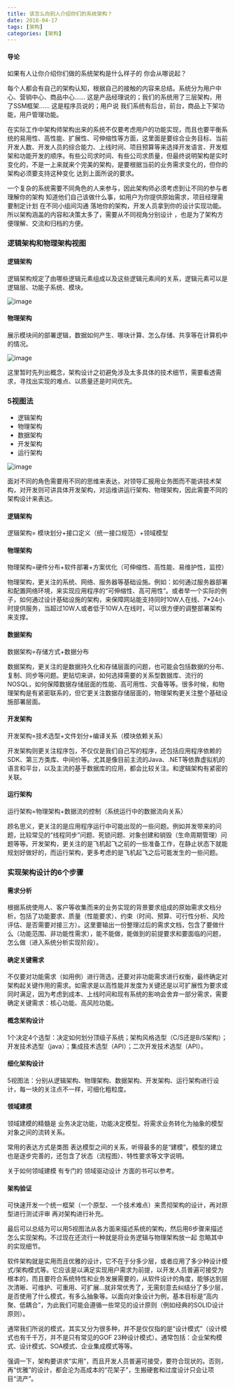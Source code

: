 ```yaml
---
title: 该怎么向别人介绍你们的系统架构？
date: 2018-04-17
tags: [架构]
categories: [架构]
---
```


#### 导论

如果有人让你介绍你们做的系统架构是什么样子的 你会从哪说起？

每个人都会有自己的架构认知，根据自己的接触的内容来总结。系统分为用户中心、营销中心、商品中心…… 这是产品经理说的；我们的系统用了三层架构，用了SSM框架…… 这是程序员说的；用户说 我们系统有后台，前台，商品上下架功能，用户管理功能。

在实际工作中架构师架构出来的系统不仅要考虑用户的功能实现，而且也要平衡系统的易用性、高性能、扩展性、可伸缩性等方面，这里面是要综合业务目标、当前开发人数、开发人员的综合能力、上线时间、项目预算等来选择开发语言、开发框架和功能开发的顺序。有些公司求时间、有些公司求质量，但最终说明架构是实时变化的，不是一上来就来个完美的架构，是要根据当前的业务需求变化的，但你的架构必须要支持这种变化 达到上面所说的要求。

一个复杂的系统需要不同角色的人来参与，因此架构师必须考虑到让不同的参与者理解你的架构 知道他们自己该做什么事，如用户为你提供原始需求，项目经理需要制定计划 在不同小组间沟通 落地你的架构，开发人员拿到你的设计实现功能。所以架构涵盖的内容和决策太多了，需要从不同视角分别设计 ，也是为了架构方便理解、交流和归档的方便。

### 逻辑架构和物理架构视图

#### 逻辑架构

逻辑架构规定了由哪些逻辑元素组成以及这些逻辑元素间的关系，逻辑元素可以是逻辑层、功能子系统、模块。

![image](http://otqvaruzt.bkt.clouddn.com/%E5%BE%AE%E4%BF%A1%E5%9B%BE%E7%89%87_20180417150210.jpg)

#### 物理架构

展示模块间的部署逻辑，数据如何产生、哪块计算、怎么存储、共享等在计算机中的情况。

![image](http://otqvaruzt.bkt.clouddn.com/%E5%BE%AE%E4%BF%A1%E5%9B%BE%E7%89%87_20180417150345.jpg)

这里暂时先列出概念，架构设计之初避免涉及太多具体的技术细节，需要看透需求，寻找出实现的难点、以质量还是时间优先。

### 5视图法
- 逻辑架构
- 物理架构
- 数据架构
- 开发架构
- 运行架构

![image](http://otqvaruzt.bkt.clouddn.com/%E5%BE%AE%E4%BF%A1%E5%9B%BE%E7%89%87_20180417150554.jpg)

面对不同的角色需要用不同的思维来表达，对领导汇报用业务图而不能讲技术架构，对开发则可讲具体开发架构，对运维讲运行架构、物理架构，因此需要不同的架构设计来表达。

#### 逻辑架构
逻辑架构= 模块划分+接口定义（统一接口规范）+领域模型

#### 物理架构
物理架构=硬件分布+软件部署+方案优化（可伸缩性、高性能、易维护性，监控）

物理架构，更关注的系统、网络、服务器等基础设施。例如：如何通过服务器部署和配置网络环境，来实现应用程序的“可伸缩性、高可用性”。或者举一个实际的例子，如何通过设计基础设施的架构，来保障网站能支持同时10W人在线、7*24小时提供服务，当超过10W人或者低于10W人在线时，可以很方便的调整部署架构来支撑。

#### 数据架构
数据架构=存储方式+数据分布

数据架构，更关注的是数据持久化和存储层面的问题，也可能会包括数据的分布、复制、同步等问题。更贴切来讲，如何选择需要的关系型数据库、流行的NOSQL，如何保障数据存储层面的性能、高可用性、灾备等等。很多时候，和物理架构是有紧密联系的，但它更关注数据存储层面的，物理架构更关注整个基础设施部署层面。

#### 开发架构
开发架构=技术选型+文件划分+编译关系（模块依赖关系）

开发架构则更关注程序包，不仅仅是我们自己写的程序，还包括应用程序依赖的SDK、第三方类库、中间价等。尤其是像目前主流的Java、.NET等依靠虚拟机的语言和平台，以及主流的基于数据库的应用，都会比较关注。和逻辑架构有紧密的关联。

#### 运行架构
运行架构=物理架构+数据流的控制（系统运行中的数据流向关系）

顾名思义，更关注的是应用程序运行中可能出现的一些问题。例如并发带来的问题，比较常见的“线程同步”问题、死锁问题、对象创建和销毁（生命周期管理）问题等等。开发架构，更关注的是飞机起飞之前的一些准备工作，在静止状态下就能规划好做好的，而运行架构，更多考虑的是飞机起飞之后可能发生的一些问题。

### 实现架构设计的6个步骤
#### 需求分析
根据系统使用人、客户等收集而来的业务实现的背景要求组成的原始需求文档分析，包括了功能要求、质量（性能要求）、约束（时间、预算、可行性分析、风险评估、是否需要对接三方）。这里要输出一份整理过后的需求文档，包含了要做什么（功能范围、非功能性需求），能不能做，能做到的前提要求和要面临的问题，怎么做（进入系统分析实现阶段）。

#### 确定关键需求
不仅要对功能需求（如用例）进行筛选，还要对非功能需求进行权衡，最终确定对架构起关键作用的需求。如需求是以高性能并发度为关键还是以可扩展性为要求或同时满足，因为考虑到成本、上线时间和现有系统的影响会舍弃一部分需求，需要确定关键需求：核心功能、高风险功能。

#### 概念架构设计
1个决定4个选型：决定如何划分顶级子系统；架构风格选型（C/S还是B/S架构）；开发技术选型（java）；集成技术选型（API）；二次开发技术选型（API）。

#### 细化架构设计
5视图法：分别从逻辑架构、物理架构、数据架构、开发架构、运行架构进行设计，每一块的关注点不一样，可细化粗粒度。

#### 领域建模
领域建模的精髓是 业务决定功能，功能决定模型。将需求业务转化为抽象的模型对象之间的流转关系。

常用的表达方式是类图 表达模型之间的关系，听得最多的是“建模”。模型的建立也是逐步完善的，还包含了状态（流程图）、特性要求等文字说明。

关于如何领域建模 有专门的 领域驱动设计 方面的书可以参考。

#### 架构验证
可快速开发一个统一框架（一个原型、一个技术难点）来贯彻架构的设计，再对原型进行测试评审 再对架构进行补充。 

最后可以总结为可以用5视图法从各方面来描述系统的架构，然后用6步骤来描述怎么实现架构。不过现在还流行一种就是将业务逻辑与物理架构放一起 忽略其中的实现细节。 

软件架构就是实用而且优雅的设计，它不在于分多少层，或者应用了多少种设计模式/架构模式等。它应该是以满足实现用户需求为前提，以开发人员普遍可接受为根本的，而且要符合系统特性和业务发展需要的，从软件设计的角度，能够达到层次清晰、可维护、可重用、可扩展…就非常优秀了，无需刻意去纠结分了多少层，是否使用了什么模式，有多么抽象等。以面向对象设计为例，基本目标是“高内聚、低耦合”，为此我们可能会遵循一些常见的设计原则（例如经典的SOLID设计原则）。

通常我们所说的模式，其实又分为很多种，并不是仅仅指的是“设计模式”（设计模式也有千千万，并不是只有常见的GOF 23种设计模式）。通常包括：企业架构模式、设计模式、SOA模式、企业集成模式等等。

强调一下，架构要讲求“实用”，而且开发人员普遍可接受，要符合现状的。否则，再“优雅”的设计，都会沦为高成本的“花架子”，生搬硬套和过度设计只会让项目“流产”。